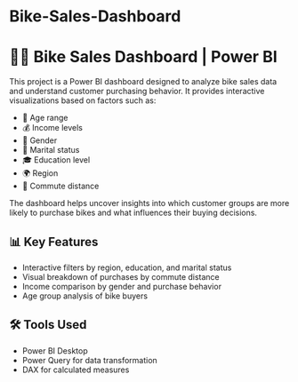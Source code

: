 # Bike-Sales-Dashboard
# 🚴‍♀️ Bike Sales Dashboard | Power BI

This project is a Power BI dashboard designed to analyze bike sales data and understand customer purchasing behavior. It provides interactive visualizations based on factors such as:

- 👤 Age range
- 💰 Income levels
- 🚻 Gender
- 💍 Marital status
- 🎓 Education level
- 🌍 Region
- 🚗 Commute distance

The dashboard helps uncover insights into which customer groups are more likely to purchase bikes and what influences their buying decisions.

## 📊 Key Features

- Interactive filters by region, education, and marital status
- Visual breakdown of purchases by commute distance
- Income comparison by gender and purchase behavior
- Age group analysis of bike buyers

## 🛠️ Tools Used

- Power BI Desktop  
- Power Query for data transformation  
- DAX for calculated measures  
